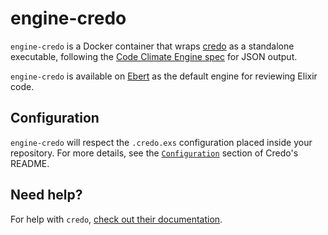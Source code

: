 # engine-credo

`engine-credo` is a Docker container that wraps
[credo](http://github.com/rrrene/credo) as a standalone executable,
following the [Code Climate Engine spec](https://github.com/codeclimate/spec)
for JSON output.

`engine-credo` is available on [Ebert](https://ebertapp.io) as the default engine
for reviewing Elixir code.

## Configuration

`engine-credo` will respect the `.credo.exs` configuration placed inside your
repository. For more details, see the [`Configuration`](https://github.com/rrrene/credo#configuration)
section of Credo's README.

## Need help?

For help with `credo`,
[check out their documentation](https://github.com/rrrene/credo).

